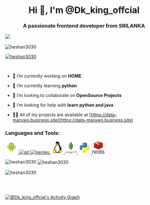 <h1 align="center">Hi 👋, I'm @Dk_king_offcial</h1>
<h3 align="center">A passionate frontend developer from SRILANKA</h3>

<img src="https://img.icons8.com/external-kiranshastry-lineal-color-kiranshastry/64/000000/external-developer-coding-kiranshastry-lineal-color-kiranshastry-1.png"/>

<p align="left"> <img src="https://komarev.com/ghpvc/?username=heshan3030&label=Profile%20views&color=0cb62e&style=flat" alt="heshan3030" /> </p>

<p align="left"> <a href="https://github.com/ryo-ma/github-profile-trophy"><img src="https://github-profile-trophy.vercel.app/?username=heshan3030" alt="heshan3030" /></a> </p>

<p align="left"> <a href="https://twitter.com/" target="blank"><img src="https://img.shields.io/twitter/follow/?logo=twitter&style=for-the-badge" alt="" /></a> </p>

- 🔭 I’m currently working on **HOME**

- 🌱 I’m currently learning **python**

- 👯 I’m looking to collaborate on **OpenSource Projects**

- 🤝 I’m looking for help with **learn python and java**

- 👨‍💻 All of my projects are available at [https://data-maruwo.business.site](https://data-maruwo.business.site)


<h3 align="left">Languages and Tools:</h3>
<p align="left"> <a href="https://developer.android.com" target="_blank"> <img src="https://raw.githubusercontent.com/devicons/devicon/master/icons/android/android-original-wordmark.svg" alt="android" width="40" height="40"/> </a> <a href="https://git-scm.com/" target="_blank"> <img src="https://www.vectorlogo.zone/logos/git-scm/git-scm-icon.svg" alt="git" width="40" height="40"/> </a> <a href="https://heroku.com" target="_blank"> <img src="https://www.vectorlogo.zone/logos/heroku/heroku-icon.svg" alt="heroku" width="40" height="40"/> </a> <a href="https://www.linux.org/" target="_blank"> <img src="https://raw.githubusercontent.com/devicons/devicon/master/icons/linux/linux-original.svg" alt="linux" width="40" height="40"/> </a> <a href="https://www.mongodb.com/" target="_blank"> <img src="https://raw.githubusercontent.com/devicons/devicon/master/icons/mongodb/mongodb-original-wordmark.svg" alt="mongodb" width="40" height="40"/> </a> <a href="https://www.python.org" target="_blank"> <img src="https://raw.githubusercontent.com/devicons/devicon/master/icons/python/python-original.svg" alt="python" width="40" height="40"/> </a> <a href="https://redis.io" target="_blank"> <img src="https://raw.githubusercontent.com/devicons/devicon/master/icons/redis/redis-original-wordmark.svg" alt="redis" width="40" height="40"/> </a> </p>

<p><img align="left" src="https://github-readme-stats.vercel.app/api/top-langs?username=heshan3030&show_icons=true&theme=dark&title_color=fdc500&locale=en&layout=compact" alt="heshan3030" /></p>

<p>&nbsp;<img align="center" src="https://github-readme-stats.vercel.app/api?username=heshan3030&show_icons=true&theme=dark&title_color=00ff04&locale=en" alt="heshan3030" /></p>

<p><img align="center" src="https://github-readme-streak-stats.herokuapp.com/?user=heshan3030&theme=dark" alt="heshan3030" /></p>

<br/>
<br/>

<a href="https://github.com/heshan3030/github-readme-activity-graph"><img alt="@Dk_king_offcial's Activity Graph" src="https://activity-graph.herokuapp.com/graph?username=heshan3030&bg_color=0D1117&color=5BCDEC&line=5BCDEC&point=FFFFFF&hide_border=true" /></a>

<br/>
<br/>
